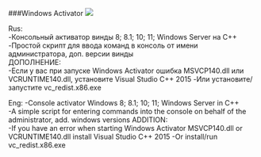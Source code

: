 ###Windows Activator
![](https://i.postimg.cc/SQWKdwMb/2024-01-25-112449722.png)

Rus:         
  -Консольный активатор винды 8; 8.1; 10; 11; Windows Server на C++            
  -Простой скрипт для ввода команд в консоль от имени администратора, доп. версии винды         
ДОПОЛНЕНИЕ:        
  -Если у вас при запуске Windows Activator ошибка MSVCP140.dll или VCRUNTIME140.dll, установите Visual Studio C++ 2015
  -Или установите/запустите vc_redist.x86.exe            

Eng:
 -Console activator Windows 8; 8.1; 10; 11; Windows Server in C++            
 -A simple script for entering commands into the console on behalf of the administrator, add. windows versions
ADDITION:        
  -If you have an error when starting Windows Activator MSVCP140.dll or VCRUNTIME140.dll install Visual Studio C++ 2015
  -Or install/run vc_redist.x86.exe       



